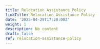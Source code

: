 ```yaml
---
title: Relocation Assistance Policy
linkTitle: Relocation Assistance Policy
date: '2025-04-29T17:20:00Z'
weight: 1
description: No content
draft: false
ref: relocation-assistance-policy
---
```


